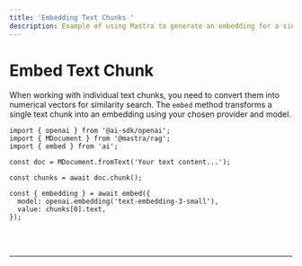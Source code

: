```yaml
---
title: 'Embedding Text Chunks '
description: Example of using Mastra to generate an embedding for a single text chunk for similarity search.
---
```


# Embed Text Chunk

When working with individual text chunks, you need to convert them into numerical vectors for similarity search. The `embed` method transforms a single text chunk into an embedding using your chosen provider and model.

```tsx copy
import { openai } from '@ai-sdk/openai';
import { MDocument } from '@mastra/rag';
import { embed } from 'ai';

const doc = MDocument.fromText('Your text content...');

const chunks = await doc.chunk();

const { embedding } = await embed({
  model: openai.embedding('text-embedding-3-small'),
  value: chunks[0].text,
});
```

<br />
<br />
<hr className="dark:border-[#404040] border-gray-300" />
<br />
<br />
<GithubLink
  link={
    "https://github.com/mastra-ai/mastra/blob/main/examples/basics/rag/embed-text-chunk"
  }
/>
